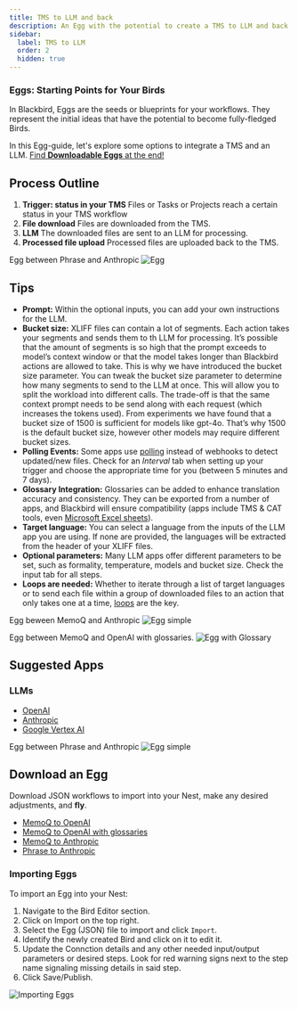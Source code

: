 ```yaml
---
title: TMS to LLM and back
description: An Egg with the potential to create a TMS to LLM and back Bird
sidebar:
  label: TMS to LLM
  order: 2
  hidden: true
---
```


### Eggs: Starting Points for Your Birds

In Blackbird, Eggs are the seeds or blueprints for your workflows. They represent the initial ideas that have the potential to become fully-fledged Birds.

In this Egg-guide, let's explore some options to integrate a TMS and an LLM. [Find **Downloadable Eggs** at the end!](https://docs.blackbird.io/eggs/tms-to-llm/#download-an-egg)

## Process Outline

1. **Trigger: status in your TMS**
Files or Tasks or Projects reach a certain status in your TMS workflow
2. **File download**
Files are downloaded from the TMS.
3. **LLM**
The downloaded files are sent to an LLM for processing.
4. **Processed file upload**
Processed files are uploaded back to the TMS.

Egg between Phrase and Anthropic
![Egg](../../../assets/docs/eggs/Egg2-Phrase-to-Anthropic.png)

## Tips

- **Prompt:** Within the optional inputs, you can add your own instructions for the LLM.
- **Bucket size:** XLIFF files can contain a lot of segments. Each action takes your segments and sends them to th LLM for processing. It’s possible that the amount of segments is so high that the prompt exceeds to model’s context window or that the model takes longer than Blackbird actions are allowed to take. This is why we have introduced the bucket size parameter. You can tweak the bucket size parameter to determine how many segments to send to the LLM at once. This will allow you to split the workload into different calls. The trade-off is that the same context prompt needs to be send along with each request (which increases the tokens used). From experiments we have found that a bucket size of 1500 is sufficient for models like gpt-4o. That’s why 1500 is the default bucket size, however other models may require different bucket sizes.
- **Polling Events:** Some apps use [polling](https://docs.blackbird.io/concepts/triggers/#polling) instead of webhooks to detect updated/new files. Check for an _Interval_ tab when setting up your trigger and choose the appropriate time for you (between 5 minutes and 7 days).
- **Glossary Integration:** Glossaries can be added to enhance translation accuracy and consistency. They can be exported from a number of apps, and Blackbird will ensure compatibility (apps include TMS & CAT tools, even [Microsoft Excel sheets](https://docs.blackbird.io/apps/microsoft-excel/#exporting-glossaries)).
- **Target language:** You can select a language from the inputs of the LLM app you are using. If none are provided, the languages will be extracted from the header of your XLIFF files.
- **Optional parameters:** Many LLM apps offer different parameters to be set, such as formality, temperature, models and bucket size. Check the input tab for all steps.
- **Loops are needed:** Whether to iterate through a list of target languages or to send each file within a group of downloaded files to an action that only takes one at a time, [loops](https://docs.blackbird.io/guides/loops/) are the key.

Egg beween MemoQ and Anthropic
![Egg simple](../../../assets/docs/eggs/Egg2-memoQ-to-Anthropic.png)

Egg between MemoQ and OpenAI with glossaries.
![Egg with Glossary](../../../assets/docs/eggs/Egg2-memoQ-to-OpenAI-with-glossary.png)

## Suggested Apps

### LLMs

- [OpenAI](https://docs.blackbird.io/apps/openai/)
- [Anthropic](https://docs.blackbird.io/apps/anthropic/)
- [Google Vertex AI](https://docs.blackbird.io/apps/google-vertex-ai/)

Egg between Phrase and Anthropic
![Egg simple](../../../assets/docs/eggs/Egg2-Phrase-to-Anthropic.png)

## Download an Egg

Download JSON workflows to import into your Nest, make any desired adjustments, and **fly**.

- <a href="https://docs.blackbird.io/downloads/MemoQ_to_OpenAI.json" download>MemoQ to OpenAI</a>
- <a href="https://docs.blackbird.io/downloads/MemoQ_to_OpenAI_with_Glossary.json" download>MemoQ to OpenAI with glossaries</a>
- <a href="https://docs.blackbird.io/downloads/MemoQ_to_Anthropic.json" download>MemoQ to Anthropic</a>
- <a href="https://docs.blackbird.io/downloads/Phrase_to_Anthropic.json" download>Phrase to Anthropic</a>

### Importing Eggs

To import an Egg into your Nest:

1. Navigate to the Bird Editor section.
2. Click on Import on the top right.
3. Select the Egg (JSON) file to import and click `Import`.
4. Identify the newly created Bird and click on it to edit it.
5. Update the Connction details and any other needed input/output parameters or desired steps. Look for red warning signs next to the step name signaling missing details in said step.
6. Click Save/Publish.

![Importing Eggs](../../../assets/docs/eggs/ImportEggs.gif)
